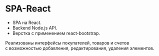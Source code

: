 # SPA-React 

-  SPA на React.
-  Backend Node.js API.
-  Верстка с применением react-bootstrap.

Реализованы интерфейсы покупателей, товаров и счетов  
с возможностью добавления, редактирования, удаления элементов.
